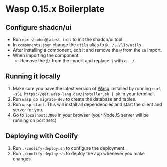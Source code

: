 # Wasp 0.15.x Boilerplate

## Configure shadcn/ui

- Run `npx shadcn@latest init` to init the shadcn/ui tool.
- In `components.json` change the `utils` alias to `@../../lib/utils`.
- After installing a component, edit it and remove the `@` from the `cn` import.
- When importing the component:
  - Remove the `@/` from the import and replace it with a `../`

## Running it locally

1. Make sure you have the latest version of [Wasp](https://wasp-lang.dev) installed by running `curl -sSL https://get.wasp-lang.dev/installer.sh | sh` in your terminal.
2. Run `wasp db migrate-dev` to create the database and tables.
3. Run `wasp start`. This will install all dependencies and start the client and server for you.
4. Go to `localhost:3000` in your browser (your NodeJS server will be running on port `3001`)

## Deploying with Coolify

1. Run `./coolify-deploy.sh` to configure the deployment.
2. Run `./coolify-deploy.sh` to deploy the app whenever you make changes.
